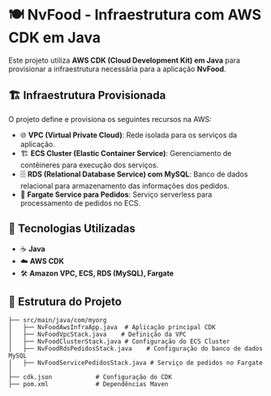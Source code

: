 # 🍽️ NvFood - Infraestrutura com AWS CDK em Java

Este projeto utiliza **AWS CDK (Cloud Development Kit) em Java** para provisionar a infraestrutura necessária para a aplicação **NvFood**.

## 🏗️ Infraestrutura Provisionada

O projeto define e provisiona os seguintes recursos na AWS:

- 🌐 **VPC (Virtual Private Cloud)**: Rede isolada para os serviços da aplicação.
- 🏗️ **ECS Cluster (Elastic Container Service)**: Gerenciamento de contêineres para execução dos serviços.
- 🗄️ **RDS (Relational Database Service) com MySQL**: Banco de dados relacional para armazenamento das informações dos pedidos.
- 🚀 **Fargate Service para Pedidos**: Serviço serverless para processamento de pedidos no ECS.

## 📌 Tecnologias Utilizadas

- ☕ **Java**
- ☁️ **AWS CDK**
- 🛠️ **Amazon VPC, ECS, RDS (MySQL), Fargate**

## 📂 Estrutura do Projeto

```
├── src/main/java/com/myorg
│   ├── NvFoodAwsInfraApp.java  # Aplicação principal CDK
│   ├── NvFoodVpcStack.java    # Definição da VPC
│   ├── NvFoodClusterStack.java # Configuração do ECS Cluster
│   ├── NvFoodRdsPedidosStack.java    # Configuração do banco de dados MySQL
│   ├── NvFoodServicePedidosStack.java # Serviço de pedidos no Fargate
│
├── cdk.json            # Configuração do CDK
├── pom.xml             # Dependências Maven
```
